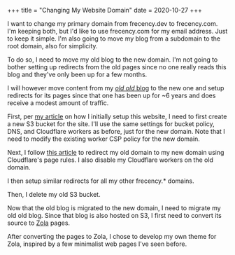 +++
title = "Changing My Website Domain"
date = 2020-10-27
+++

I want to change my primary domain from frecency.dev to frecency.com. I'm
keeping both, but I'd like to use frecency.com for my email address. Just to
keep it simple. I'm also going to move my blog from a subdomain to the root
domain, also for simplicity.

To do so, I need to move my old blog to the new domain. I'm not going to
bother setting up redirects from the old pages since no one really reads this
blog  and they've only been up for a few months.

I will however move content from my [_old old_ blog](https://nikitapek.in) to
the new one and setup redirects for its pages since that one has been up for
~6 years and does receive a modest amount of traffic.

First, per [my article](https://frecency.com/blog/new-website/) on how I
initially setup this website, I need to first create a new S3 bucket for the
site. I'll use the same settings for bucket policy, DNS, and Cloudflare workers
as before, just for the new domain. Note that I need to modify the existing
worker CSP policy for the new domain.

Next, I follow [this article](https://community.cloudflare.com/t/redirecting-one-domain-to-another/81960)
to redirect my old domain to my new domain using Cloudflare's page rules. I
also disable my Cloudflare workers on the old domain.

I then setup similar redirects for all my other frecency.\* domains.

Then, I delete my old S3 bucket.

Now that the old blog is migrated to the new domain, I need to migrate my old
old blog. Since that blog is also hosted on S3, I first need to convert its
source to [Zola](https://www.getzola.org/) pages.

After converting the pages to Zola, I chose to develop my own theme for Zola,
inspired by a few minimalist web pages I've seen before.
